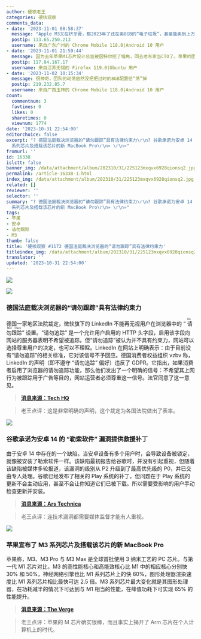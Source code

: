 ```yaml
---
author: 硬核老王
categories: 硬核观察
comments_data:
- date: '2023-11-01 08:58:37'
  message: "Apple M3又在挤牙膏，都2023年了还在卖8GB的“电子垃圾”，甚至能卖到上万元，大概是因为内存硬盘是用黄金做的。<br />\r\n恭喜Apple继Intel之后荣获“牙膏厂”称号！为了区别，我们称为“黄金牙膏厂”。"
  postip: 113.65.250.213
  username: 来自广东广州的 Chrome Mobile 118.0|Android 10 用户
- date: '2023-11-01 21:59:44'
  message: 因为去年苹果M1芯片设计总监被因特尔挖了墙角，回去老东家当CTO了。苹果的团队必然会动荡一段时间。。。
  postip: 117.84.167.17
  username: 来自江苏无锡的 Firefox 119.0|Ubuntu 用户
- date: '2023-11-02 10:15:34'
  message: 很神奇，团队的动荡居然没把把过时的8GB配置给“荡”掉
  postip: 219.232.85.7
  username: 来自广西玉林的 Chrome Mobile 118.0|Android 10 用户
count:
  commentnum: 3
  favtimes: 0
  likes: 0
  sharetimes: 0
  viewnum: 1774
date: '2023-10-31 22:54:00'
editorchoice: false
excerpt: "? 德国法庭裁决浏览器的“请勿跟踪”具有法律约束力\r\n? 谷歌承诺为安卓 14 的 “勒索软件” 漏洞提供救援补丁\r\n? 苹果宣布了 M3
  系列芯片及搭载该芯片的新 MacBook Pro\r\n» \r\n»"
fromurl: ''
id: 16338
islctt: false
banner_img: /data/attachment/album/202310/31/225123mxqvx6928qionsq2.jpg
permalink: /article-16338-1.html
index_img: /data/attachment/album/202310/31/225123mxqvx6928qionsq2.jpg
related: []
reviewer: ''
selector: ''
summary: "? 德国法庭裁决浏览器的“请勿跟踪”具有法律约束力\r\n? 谷歌承诺为安卓 14 的 “勒索软件” 漏洞提供救援补丁\r\n? 苹果宣布了 M3
  系列芯片及搭载该芯片的新 MacBook Pro\r\n» \r\n»"
tags:
- 苹果
- 安卓
- 请勿跟踪
- M3
thumb: false
title: '硬核观察 #1172 德国法庭裁决浏览器的“请勿跟踪”具有法律约束力'
titleindex_img: /data/attachment/album/202310/31/225123mxqvx6928qionsq2.jpg
translator: ''
updated: '2023-10-31 22:54:00'
---
```


![](/data/attachment/album/202310/31/225123mxqvx6928qionsq2.jpg)


![](/data/attachment/album/202310/31/225130wzwi2iqi7k25355g.jpg)


### 德国法庭裁决浏览器的“请勿跟踪”具有法律约束力


德国一家地区法院裁定，微软旗下的 LinkedIn 不能再无视用户在浏览器中的 “<ruby> 请勿跟踪 <rt>  Do Not Track </rt></ruby>” 设置。“请勿追踪” 是一个允许用户启用的 HTTP 头字段，启用该字段向网站的服务器表明不希望被追踪。但“请勿追踪”被认为并不具有约束力，网站可以选择尊重用户的决定，也可以不理睬。LinkedIn 在网站上明确表示：由于目前没有“请勿追踪”的相关标准，它对该信号不予回应。德国消费者权益组织 vzbv 称，LinkedIn 的声明（即不遵守 “请勿追踪” 偏好）违反了 GDPR。它指出，如果消费者启用了浏览器的请勿追踪功能，那么他们发出了一个明确的信号：不希望其上网行为被跟踪用于广告等目的，网站运营者必须尊重这一信号。法官同意了这一意见。



> 
> **[消息来源：Tech HQ](https://techhq.com/2023/10/is-linkedin-privacy-helped-or-hindered-by-do-not-track-or-private-browsing-mode/)**
> 
> 
> 



> 
> 老王点评：这是非常明确的声明，这个裁定为各国法院做出了表率。
> 
> 
> 


![](/data/attachment/album/202310/31/225215zyq7loz3115zozkz.jpg)


### 谷歌承诺为安卓 14 的 “勒索软件” 漏洞提供救援补丁


由于安卓 14 中存在的一个缺陷，当安卓设备有多个用户时，会导致设备被锁定，就像被安装了勒索软件一样。该缺陷最初报告给谷歌时，并没有引起重视，但随着该缺陷被媒体多轮报道，该漏洞的级别从 P2 升级到了最高优先级的 P0，并已交由专人处理。谷歌已经发布了相关的 Play 系统的补丁，但问题在于 Play 系统的更新不会主动应用，甚至不会让你知道它们已被下载。所以需要受影响的用户手动检查更新并安装。



> 
> **[消息来源：Ars Technica](https://arstechnica.com/gadgets/2023/10/google-promises-a-rescue-patch-for-android-14s-ransomware-bug/)**
> 
> 
> 



> 
> 老王点评：连技术漏洞都需要媒体监督才能有人重视。
> 
> 
> 


![](/data/attachment/album/202310/31/225344cpqzwz2fftzoxfe1.jpg)


### 苹果宣布了 M3 系列芯片及搭载该芯片的新 MacBook Pro


苹果称，M3、M3 Pro 与 M3 Max 是全球首批使用 3 纳米工艺的 PC 芯片。与第一代 M1 芯片对比，M3 的高性能核心和高能效核心比 M1 中的相应核心分别快 30% 和 50%，神经网络引擎也比 M1 系列芯片上的快 60%，图形处理器渲染速度比 M1 系列芯片相比最快可达 2.5 倍。M3 系列芯片最大变化就是其图形处理器，在功耗减半的情况下可达到与 M1 相当的性能，在峰值功耗下可实现 65% 的性能提升。



> 
> **[消息来源：The Verge](https://www.theverge.com/2023/10/30/23938867/apple-m3-imac-macbook-pro-biggest-announcements-m3)**
> 
> 
> 



> 
> 老王点评：苹果的 M 芯片确实很棒，而且事实上揭开了 Arm 芯片在个人计算机上的时代。
> 
> 
>